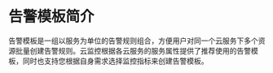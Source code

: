 # 告警模板简介<a name="ZH-CN_TOPIC_0084572237"></a>

告警模板是一组以服务为单位的告警规则组合，方便用户对同一个云服务下多个资源批量创建告警规则。云监控根据各云服务的服务属性提供了推荐使用的告警模板，同时也支持您根据自身需求选择监控指标来创建告警模板。


